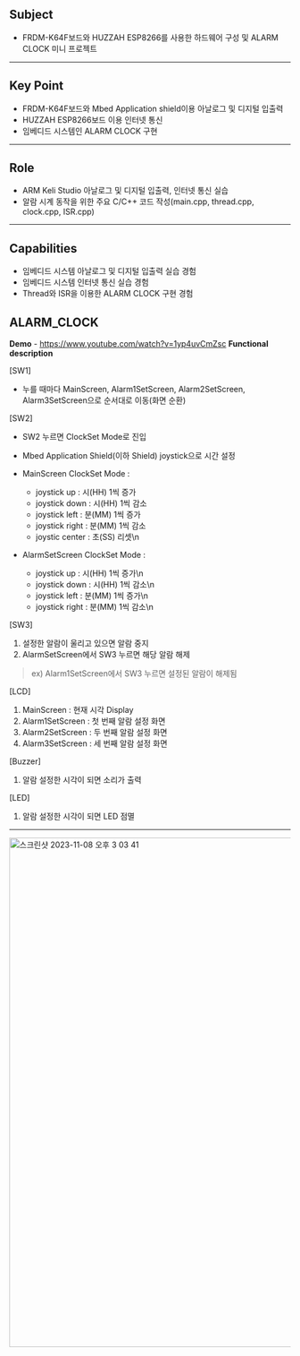 ## Subject

- FRDM-K64F보드와 HUZZAH ESP8266를 사용한 하드웨어 구성 및 ALARM CLOCK 미니 프로젝트

---

## Key Point

- FRDM-K64F보드와 Mbed Application shield이용 아날로그 및 디지털 입출력
- HUZZAH ESP8266보드 이용 인터넷 통신
- 임베디드 시스템인 ALARM CLOCK 구현

---

## Role

- ARM Keli Studio 아날로그 및 디지털 입출력, 인터넷 통신 실습
- 알람 시계 동작을 위한 주요 C/C++ 코드 작성(main.cpp, thread.cpp, clock.cpp, ISR.cpp)

---

## **Capabilities**

- 임베디드 시스템 아날로그 및 디지털 입출력 실습 경험
- 임베디드 시스템 인터넷 통신 실습 경험
- Thread와 ISR을 이용한 ALARM CLOCK 구현 경험

## ALARM_CLOCK

**Demo**
    - https://www.youtube.com/watch?v=1yp4uvCmZsc
**Functional description**
    
[SW1]
    
- 누를 때마다 MainScreen, Alarm1SetScreen, Alarm2SetScreen, Alarm3SetScreen으로 순서대로 이동(화면 순환)
    
[SW2]
    
- SW2 누르면 ClockSet Mode로 진입
- Mbed Application Shield(이하 Shield) joystick으로 시간 설정
- MainScreen ClockSet Mode :
    
    - joystick up : 시(HH) 1씩 증가
    - joystick down : 시(HH) 1씩 감소
    - joystick left : 분(MM) 1씩 증가
    - joystick right : 분(MM) 1씩 감소
    - joystic center : 초(SS) 리셋\n
     
- AlarmSetScreen ClockSet Mode :
    
    - joystick up : 시(HH) 1씩 증가\n 
    - joystick down : 시(HH) 1씩 감소\n 
    - joystick left : 분(MM) 1씩 증가\n 
    - joystick right : 분(MM) 1씩 감소\n
    
[SW3]
    
1. 설정한 알람이 울리고 있으면 알람 중지
2. AlarmSetScreen에서 SW3 누르면 해당 알람 해제
    
> ex) Alarm1SetScreen에서 SW3 누르면 설정된 알람이 해제됨
 
    
[LCD]
1. MainScreen : 현재 시각 Display
2. Alarm1SetScreen : 첫 번째 알람 설정 화면
3. Alarm2SetScreen : 두 번째 알람 설정 화면
4. Alarm3SetScreen : 세 번째 알람 설정 화면
    
[Buzzer]
    
1. 알람 설정한 시각이 되면 소리가 출력
    
[LED]
    
1. 알람 설정한 시각이 되면 LED 점멸

---

<img width="910" alt="스크린샷 2023-11-08 오후 3 03 41" src="https://github.com/actorjung/Embedded_System/assets/112843229/317e1c3f-9fb5-498c-a505-a527b8fb561f">
